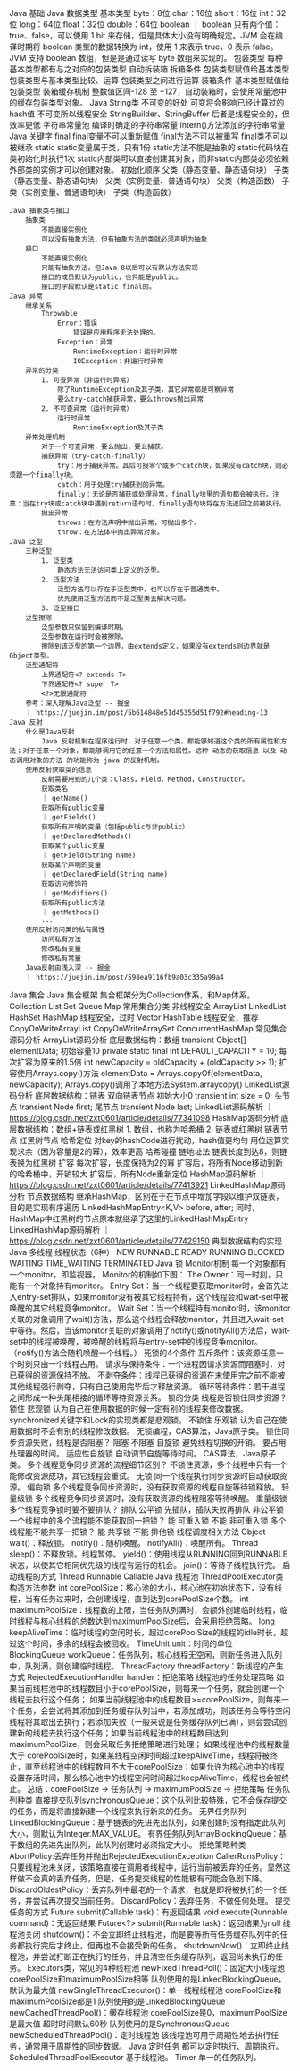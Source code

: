 Java 基础
    Java 数据类型
        基本类型
            byte：8位
            char：16位
            short：16位
            int：32位
            long：64位
            float：32位
            double：64位
            boolean
            ｜ boolean 只有两个值：true、false，可以使用 1 bit 来存储，但是具体大小没有明确规定。JVM 会在编译时期将 boolean 类型的数据转换为 int，使用 1 来表示 true，0 表示 false。JVM 支持 boolean 数组，但是是通过读写 byte 数组来实现的。
        包装类型
            每种基本类型都有与之对应的包装类型
            自动拆装箱
                拆箱条件
                    包装类型赋值给基本类型
                    包装类型与基本类型比较、运算
                    包装类型之间进行运算
                装箱条件
                    基本类型赋值给包装类型
                装箱缓存机制
                    整数值区间-128 至 +127，自动装箱时，会使用常量池中的缓存包装类型对象。
    Java String类
        不可变的好处
            可变将会影响已经计算过的hash值
            不可变所以线程安全
        StringBuilder、StringBuffer
            后者是线程安全的，但效率更低
        字符串常量池
            编译时确定的字符串常量
            intern()方法添加的字符串常量
    Java 关键字
        final
            final变量不可以重新赋值
            final方法不可以被重写
            final类不可以被继承
        static
            static变量属于类，只有1份
            static方法不能是抽象的
            static代码块在类初始化时执行1次
            static内部类可以直接创建其对象，而非static内部类必须依赖外部类的实例才可以创建对象。
            初始化顺序
                父类（静态变量、静态语句块）
                子类（静态变量、静态语句块）
                父类（实例变量、普通语句块）
                父类（构造函数）
                子类（实例变量、普通语句块）
                子类（构造函数）

    Java 抽象类与接口
        抽象类
            不能直接实例化
            可以没有抽象方法，但有抽象方法的类就必须声明为抽象
        接口
            不能直接实例化
            只能有抽象方法，但Java 8以后可以有默认方法实现
            接口的成员默认为public，也只能是public。
            接口的字段默认是static final的。
    Java 异常
        继承关系
            Throwable
                Error：错误
                    错误是应用程序无法处理的。
                Exception：异常
                    RuntimeException：运行时异常
                    IOException：非运行时异常
        异常的分类
            1. 可查异常（非运行时异常）
                除了RuntimeException及其子类，其它异常都是可察异常
                要么try-catch捕获异常，要么throws抛出异常
            2. 不可查异常（运行时异常）
                运行时异常
                    RuntimeException及其子类
        异常处理机制
            对于一个可查异常，要么抛出，要么捕获。
            捕获异常（try-catch-finally）
                try：用于捕获异常。其后可接零个或多个catch块，如果没有catch块，则必须跟一个finally块。
                catch：用于处理try捕获到的异常。
                finally：无论是否捕获或处理异常，finally块里的语句都会被执行。注意：当在try块或catch块中遇到return语句时，finally语句块将在方法返回之前被执行。
            抛出异常
                throws：在方法声明中抛出异常，可抛出多个。
                throw：在方法体中抛出异常对象。
    Java 泛型
        三种泛型
            1. 泛型类
                静态方法无法访问类上定义的泛型。
            2. 泛型方法
                泛型方法可以存在于泛型类中，也可以存在于普通类中。
                优先使用泛型方法而不是泛型类去解决问题。
            3. 泛型接口
        泛型擦除
            泛型参数只保留到编译时期。
            泛型参数在运行时会被擦除。
            擦除到该泛型的第一个边界，由extends定义，如果没有extends则边界就是Object类型。
        泛型通配符
            上界通配符<? extends T>
            下界通配符<? super T>
            <?>无限通配符
        参考：深入理解Java泛型 -- 掘金
        ｜ https://juejin.im/post/5b614848e51d45355d51f792#heading-13
    Java 反射
        什么是Java反射
            Java 反射机制在程序运行时，对于任意一个类，都能够知道这个类的所有属性和方法；对于任意一个对象，都能够调用它的任意一个方法和属性。这种 动态的获取信息 以及 动态调用对象的方法 的功能称为 java 的反射机制。
        使用反射获取类的信息
            反射需要用到的几个类：Class，Field，Method，Constructor。
            获取类名
            ｜ getName()
            获取所有public变量
            ｜ getFields()
            获取所有声明的变量（包括public与非public）
            ｜ getDeclaredMethods()
            获取某个public变量
            ｜ ​getField(String name)
            获取某个声明的变量
            ｜ getDeclaredField(String name)
            获取访问修饰符
            ｜ getModifiers()
            获取所有public方法
            ｜ getMethods()
            ...
        使用反射访问类的私有属性
            访问私有方法
            修改私有变量
            修改私有常量
        Java反射由浅入深 -- 掘金
        ｜ https://juejin.im/post/598ea9116fb9a03c335a99a4
Java 集合
    Java 集合框架
        集合框架分为Collection体系，和Map体系。
        Collection
            List
            Set
            Queue
        Map
    常用集合分类
        非线程安全
            ArrayList
            LinkedList
            HashSet
            HashMap
        线程安全，过时
            Vector
            HashTable
        线程安全，推荐
            CopyOnWriteArrayList
            CopyOnWriteArraySet
            ConcurrentHashMap
    常见集合源码分析
        ArrayList源码分析
            底层数据结构：数组
            transient Object[] elementData;
            初始容量10
            private static final int DEFAULT_CAPACITY = 10;
            每次扩容为原来的1.5倍
            int newCapacity = oldCapacity + (oldCapacity >> 1);
            扩容使用Arrays.copy()方法
            elementData = Arrays.copyOf(elementData, newCapacity);
            Arrays.copy()调用了本地方法System.arraycopy()
        LinkedList源码分析
            底层数据结构：链表
                双向链表节点
            初始大小0
            transient int size = 0;
            头节点
            transient Node<E> first;
            尾节点
            transient Node<E> last;
            LinkedList源码解析
            ｜ https://blog.csdn.net/zxt0601/article/details/77341098
        HashMap源码分析
            底层数据结构：数组+链表或红黑树
                1. 数组，也称为哈希桶
                2. 链表或红黑树
                链表节点
                红黑树节点
            哈希定位
                对key的hashCode进行扰动，hash值更均匀
                用位运算实现求余（因为容量是2的幂），效率更高
            哈希碰撞
                链地址法
                链表长度到达8，则链表换为红黑树
            扩容
                每次扩容，长度保持为2的幂
                扩容后，将所有Node移动到新的哈希桶中，开销较大
                扩容后，所有Node重新定位
            HashMap源码解析
            ｜ https://blog.csdn.net/zxt0601/article/details/77413921
        LinkedHashMap源码分析
            节点数据结构
            继承HashMap，区别在于在节点中增加字段以维护双链表，目的是实现有序遍历
            LinkedHashMapEntry<K,V> before, after;
            同时，HashMap中红黑树的节点原本就继承了这里的LinkedHashMapEntry
            LinkedHashMap源码解析
            ｜ https://blog.csdn.net/zxt0601/article/details/77429150
    典型数据结构的实现
Java 多线程
    线程状态（6种）
        NEW
        RUNNABLE
            READY
            RUNNING
        BLOCKED
        WAITING
        TIME_WAITING
        TERMINATED
    Java 锁
        Monitor机制
            每一个对象都有一个monitor，即监视器。
            Monitor的机制如下图：
            The Owner：同一时刻，只能有一个对象持有monitor。
            Entry Set：当一个线程要获取monitor时，会首先进入entry-set排队，如果monitor没有被其它线程持有，这个线程会和wait-set中被唤醒的其它线程竞争monitor。
            Wait Set：当一个线程持有monitor时，该monitor关联的对象调用了wait()方法，那么这个线程会释放monitor，并且进入wait-set中等待。然后，当该monitor关联的对象调用了notify()或notifyAll()方法后，wait-set中的线程被唤醒，被唤醒的线程将与entry-set中的线程竞争monitor。（notify()方法会随机唤醒一个线程。）
        死锁的4个条件
            互斥条件：该资源任意一个时刻只由一个线程占用。
            请求与保持条件：一个进程因请求资源而阻塞时，对已获得的资源保持不放。
            不剥夺条件：线程已获得的资源在末使用完之前不能被其他线程强行剥夺，只有自己使用完毕后才释放资源。
            循环等待条件：若干进程之间形成一种头尾相接的循环等待资源关系。
        锁的分类
            线程是否锁住同步资源？
                锁住
                    悲观锁
                        认为自己在使用数据的时候一定有别的线程来修改数据。
                        synchronized关键字和Lock的实现类都是悲观锁。
                不锁住
                    乐观锁
                        认为自己在使用数据时不会有别的线程修改数据。
                        无锁编程，CAS算法，Java原子类。
            锁住同步资源失败，线程是否阻塞？
                阻塞
                不阻塞
                    自旋锁
                        避免线程切换的开销。
                        要占用处理器的时间。
                    适应性自旋锁
                        自动调节自旋等待时间。
                        CAS算法，Java原子类。
            多个线程竞争同步资源的流程细节区别？
                不锁住资源，多个线程中只有一个能修改资源成功，其它线程会重试。
                    无锁
                同一个线程执行同步资源时自动获取资源。
                    偏向锁
                多个线程竞争同步资源时，没有获取资源的线程自旋等待锁释放。
                    轻量级锁
                多个线程竞争同步资源时，没有获取资源的线程阻塞等待唤醒。
                    重量级锁
            多个线程竞争锁时要不要排队？
                排队
                    公平锁
                先插队，插队失败再排队
                    非公平锁
            一个线程中的多个流程能不能获取同一把锁？
                能
                    可重入锁
                不能
                    非可重入锁
            多个线程能不能共享一把锁？
                能
                    共享锁
                不能
                    排他锁
    线程调度相关方法
        Object
            wait()：释放锁。
            notify()：随机唤醒。
            notifyAll()：唤醒所有。
        Thread
            sleep()：不释放锁。线程暂停。
            yield()：使用线程从RUNNING回到RUNNABLE状态，以使其它相同优先级的线程有运行的机会。
            join()：等待子线程执行完。
    启动线程的方式
        Thread
        Runnable
        Callable
    Java 线程池
        ThreadPoolExecutor类
            构造方法参数
                int corePoolSize：核心池的大小，核心池在初始状态下，没有线程，当有任务过来时，会创建线程，直到达到corePoolSize个数。
                int maximumPoolSize：线程数的上限，当任务队列满时，会额外创建临时线程，临时线程与核心线程的总数达到maximumPoolSize后，会采用拒绝策略。
                long keepAliveTime：临时线程的空闲时长，超过corePoolSize的线程的idle时长，超过这个时间，多余的线程会被回收。
                TimeUnit unit：时间的单位
                BlockingQueue<Runnable> workQueue：任务队列，核心线程无空闲，则新任务进入队列中，队列满，则创建临时线程。
                ThreadFactory threadFactory：新线程的产生方式
                RejectedExecutionHandler handler：拒绝策略
            线程池的任务处理策略
                如果当前线程池中的线程数目小于corePoolSize，则每来一个任务，就会创建一个线程去执行这个任务；
                如果当前线程池中的线程数目>=corePoolSize，则每来一个任务，会尝试将其添加到任务缓存队列当中，若添加成功，则该任务会等待空闲线程将其取出去执行；若添加失败（一般来说是任务缓存队列已满），则会尝试创建新的线程去执行这个任务；如果当前线程池中的线程数目达到maximumPoolSize，则会采取任务拒绝策略进行处理；
                如果线程池中的线程数量大于 corePoolSize时，如果某线程空闲时间超过keepAliveTime，线程将被终止，直至线程池中的线程数目不大于corePoolSize；如果允许为核心池中的线程设置存活时间，那么核心池中的线程空闲时间超过keepAliveTime，线程也会被终止。
                总结：corePoolSize -> 任务队列 -> maximumPoolSize -> 拒绝策略
            任务队列种类
                直接提交队列synchronousQueue：这个队列比较特殊，它不会保存提交的任务，而是将直接新建一个线程来执行新来的任务。
                无界任务队列LinkedBlockingQueue：基于链表的先进先出队列，如果创建时没有指定此队列大小，则默认为Integer.MAX_VALUE。
                有界任务队列ArrayBlockingQueue：基于数组的先进先出队列，此队列创建时必须指定大小。
            拒绝策略种类
                AbortPolicy:丢弃任务并抛出RejectedExecutionException
                CallerRunsPolicy：只要线程池未关闭，该策略直接在调用者线程中，运行当前被丢弃的任务。显然这样做不会真的丢弃任务，但是，任务提交线程的性能极有可能会急剧下降。
                DiscardOldestPolicy：丢弃队列中最老的一个请求，也就是即将被执行的一个任务，并尝试再次提交当前任务。
                DiscardPolicy：丢弃任务，不做任何处理。
            提交任务的方式
                Future<T> submit(Callable<T> task)：有返回结果
                void execute(Runnable command)：无返回结果
                Future<?> submit(Runnable task)：返回结果为null
            线程池关闭
                shutdown()：不会立即终止线程池，而是要等所有任务缓存队列中的任务都执行完后才终止，但再也不会接受新的任务。
                shutdownNow()：立即终止线程池，并尝试打断正在执行的任务，并且清空任务缓存队列，返回尚未执行的任务。
        Executors类，常见的4种线程池
            newFixedThreadPoll()：固定大小线程池
                corePoolSize和maximumPoolSize相等
                队列使用的是LinkedBlockingQueue，默认为最大值
            newSingleThreadExecutor()：单一线程线程池
                corePoolSize和maximumPoolSize都是1
                队列使用的是LinkedBlockingQueue
            newCachedThreadPool()：缓存线程池
                corePoolSize是0，maximumPoolSize是最大值
                超时时间默认60秒
                队列使用的是SynchronousQueue
            newScheduledThreadPool()：定时线程池
                该线程池可用于周期性地去执行任务，通常用于周期性的同步数据。
    Java 定时任务
        都可以定时执行、周期执行。
        ScheduledThreadPoolExecutor
            基于线程池。
        Timer
            单一的任务队列。
